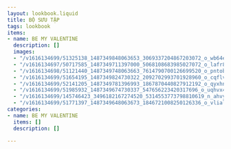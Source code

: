 ```yaml
---
layout: lookbook.liquid
title: BỘ SƯU TẬP
tags: lookbook
items:
- name: BE MY VALENTINE
  description: []
  images:
  - "/v1616134699/51325138_1487349848063653_3069337204867203072_o_wb64eh.jpg"
  - "/v1616134697/50717585_1487349711397000_5068108683985027072_o_lafr8b.jpg"
  - "/v1616134698/51121440_1487349748063663_7614790700126699520_o_pntobs.jpg"
  - "/v1616134699/51654195_1487349824730322_2092702993701928960_o_cqflv0.jpg"
  - "/v1616134699/52141205_1487349781396993_1867870440827912192_o_qyxhnw.jpg"
  - "/v1616134699/51985932_1487349674730337_547656223420317696_o_uqhvx4.jpg"
  - "/v1616134699/145746423_3496182167274520_5314553773798810619_n_ahvykj.jpg"
  - "/v1616134699/51771397_1487349648063673_1846721008250126336_o_vliald.jpg"
categories:
- name: BE MY VALENTINE
  items: []
  description: []

---
```

